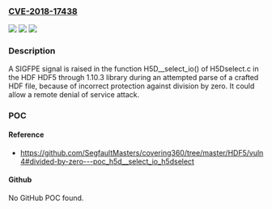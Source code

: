 ### [CVE-2018-17438](https://cve.mitre.org/cgi-bin/cvename.cgi?name=CVE-2018-17438)
![](https://img.shields.io/static/v1?label=Product&message=n%2Fa&color=blue)
![](https://img.shields.io/static/v1?label=Version&message=n%2Fa&color=blue)
![](https://img.shields.io/static/v1?label=Vulnerability&message=n%2Fa&color=brighgreen)

### Description

A SIGFPE signal is raised in the function H5D__select_io() of H5Dselect.c in the HDF HDF5 through 1.10.3 library during an attempted parse of a crafted HDF file, because of incorrect protection against division by zero. It could allow a remote denial of service attack.

### POC

#### Reference
- https://github.com/SegfaultMasters/covering360/tree/master/HDF5/vuln4#divided-by-zero---poc_h5d__select_io_h5dselect

#### Github
No GitHub POC found.

